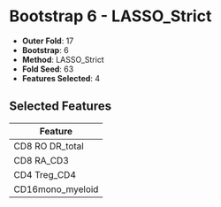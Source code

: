 # Bootstrap 6 - LASSO_Strict

- **Outer Fold**: 17
- **Bootstrap**: 6
- **Method**: LASSO_Strict
- **Fold Seed**: 63
- **Features Selected**: 4

## Selected Features

| Feature |
|---------|
| CD8 RO DR_total |
| CD8 RA_CD3 |
| CD4 Treg_CD4 |
| CD16mono_myeloid |
